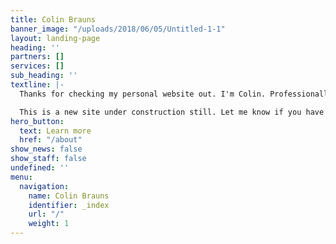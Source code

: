 ```yaml
---
title: Colin Brauns
banner_image: "/uploads/2018/06/05/Untitled-1-1"
layout: landing-page
heading: ''
partners: []
services: []
sub_heading: ''
textline: |-
  Thanks for checking my personal website out. I'm Colin. Professionally, I'm a sometimes founder, community builder, and wearer of many operational hats.

  This is a new site under construction still. Let me know if you have suggestions!
hero_button:
  text: Learn more
  href: "/about"
show_news: false
show_staff: false
undefined: ''
menu:
  navigation:
    name: Colin Brauns
    identifier: _index
    url: "/"
    weight: 1
---
```

